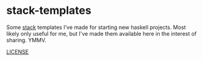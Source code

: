 # stack-templates

Some [stack](http://docs.haskellstack.org/en/stable/README/) templates I've made for starting new haskell projects. Most likely only useful for me, but I've made them available here in the interest of sharing. YMMV.

[LICENSE](LICENSE)
